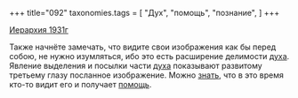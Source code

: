 +++
title="092"
taxonomies.tags = [
 "Дух",
 "помощь",
 "познание",
]
+++

[Иерархия 1931г](/agni/1931)

Также начнёте замечать, что видите свои изображения как бы перед собою, не нужно изумляться, ибо это есть расширение делимости [духа](/tags/Дух). Явление выделения и посылки части [духа](/tags/Дух) показывают развитому третьему глазу посланное изображение. Можно [знать](/tags/познание), что в это время кто-то видит его и получает [помощь](/tags/помощь).   

